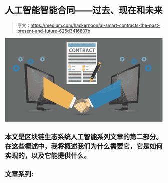# 人工智能智能合同——过去、现在和未来

> 原文：<https://medium.com/hackernoon/ai-smart-contracts-the-past-present-and-future-625d3416807b>

![](img/91e7a5e4a2a57cbb14714a5d171c7feb.png)

## 本文是区块链生态系统人工智能系列文章的第二部分。在这些概述中，我将概述我们为什么需要它，它是如何实现的，以及它能提供什么。

## 文章系列: